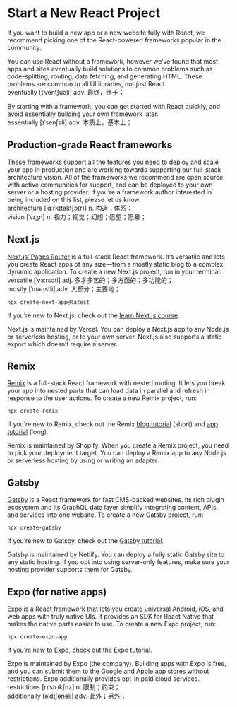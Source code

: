 # Start a New React Project
If you want to build a new app or a new website fully with React, we recommend picking one of the React-powered frameworks popular in the community.

You can use React without a framework, however we’ve found that most apps and sites eventually build solutions to common problems such as code-splitting, routing, data fetching, and generating HTML. These problems are common to all UI libraries, not just React.\
eventually [ɪˈventʃuəli] adv. 最终，终于；

By starting with a framework, you can get started with React quickly, and avoid essentially building your own framework later.\
essentially [ɪˈsenʃəli] adv. 本质上，基本上；

## Production-grade React frameworks
These frameworks support all the features you need to deploy and scale your app in production and are working towards supporting our full-stack architecture vision. All of the frameworks we recommend are open source with active communities for support, and can be deployed to your own server or a hosting provider. If you’re a framework author interested in being included on this list, please let us know.\
architecture [ˈɑːrkɪtektʃə(r)] n. 构造；体系；\
vision [ˈvɪʒn] n. 视力；视觉；幻想；愿望；愿景；

## Next.js
[Next.js’ Pages Router](https://nextjs.org) is a full-stack React framework. It’s versatile and lets you create React apps of any size—from a mostly static blog to a complex dynamic application. To create a new Next.js project, run in your terminal:\
versatile [ˈvɜːrsətl] adj. 多才多艺的；多方面的；多功能的；\
mostly [ˈməʊstli] adv. 大部分；主要地；
```
npx create-next-app@latest
```
If you’re new to Next.js, check out the [learn Next.js course](https://nextjs.org/learn).

Next.js is maintained by Vercel. You can deploy a Next.js app to any Node.js or serverless hosting, or to your own server. Next.js also supports a static export which doesn’t require a server.

## Remix
[Remix](https://remix.run) is a full-stack React framework with nested routing. It lets you break your app into nested parts that can load data in parallel and refresh in response to the user actions. To create a new Remix project, run:
```
npx create-remix
```
If you’re new to Remix, check out the Remix [blog tutorial](https://remix.run/docs/en/main/tutorials/blog) (short) and [app tutorial](https://remix.run/docs/en/main/tutorials/jokes) (long).

Remix is maintained by Shopify. When you create a Remix project, you need to pick your deployment target. You can deploy a Remix app to any Node.js or serverless hosting by using or writing an adapter.

## Gatsby
[Gatsby](https://www.gatsbyjs.com/) is a React framework for fast CMS-backed websites. Its rich plugin ecosystem and its GraphQL data layer simplify integrating content, APIs, and services into one website. To create a new Gatsby project, run:
```
npx create-gatsby
```
If you’re new to Gatsby, check out the [Gatsby tutorial](https://www.gatsbyjs.com/docs/tutorial/). 

Gatsby is maintained by Netlify. You can deploy a fully static Gatsby site to any static hosting. If you opt into using server-only features, make sure your hosting provider supports them for Gatsby. 

## Expo (for native apps) 
[Expo](https://expo.dev/) is a React framework that lets you create universal Android, iOS, and web apps with truly native UIs. It provides an SDK for React Native that makes the native parts easier to use. To create a new Expo project, run: 
```
npx create-expo-app
```
If you’re new to Expo, check out the [Expo tutorial](https://docs.expo.dev/tutorial/introduction/). 

Expo is maintained by Expo (the company). Building apps with Expo is free, and you can submit them to the Google and Apple app stores without restrictions. Expo additionally provides opt-in paid cloud services.\
restrictions [rɪˈstrɪkʃnz] n. 限制；约束；\
additionally [əˈdɪʃənəli] adv. 此外；另外；
